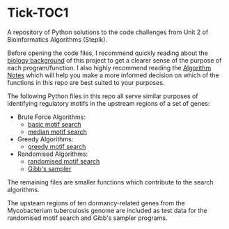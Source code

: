# Tick-TOC1
A repository of Python solutions to the code challenges from Unit 2 of Bioinformatics Algorithms (Stepik).

Before opening the code files, I recommend quickly reading about the [biology background](https://github.com/ClarissaPereira/Tick-TOC1/blob/master/Biology%20Notes.md) of this project to get a clearer sense of the purpose of each program/function. I also highly recommend reading the [Algorithm Notes](https://github.com/ClarissaPereira/Tick-TOC1/blob/master/Algorithm%20Notes.md) which will help you make a more informed decision on which of the functions in this repo are best suited to your purposes. 

The following Python files in this repo all serve similar purposes of identifying regulatory motifs in the upstream regions of a set of genes:
  * Brute Force Algorithms:
    * [basic motif search](https://github.com/ClarissaPereira/Tick-TOC1/blob/master/basic_motif_search.py)
    * [median motif search](https://github.com/ClarissaPereira/Tick-TOC1/blob/master/median%20motif%20finder.py)
  * Greedy Algorithms:
    * [greedy motif search](https://github.com/ClarissaPereira/Tick-TOC1/blob/master/greedy%20motif%20finder.py)
  * Randomised Algorithms:
    * [randomised motif search](https://github.com/ClarissaPereira/Tick-TOC1/blob/master/randomised%20motif%20search.py)
    * [Gibb's sampler](https://github.com/ClarissaPereira/Tick-TOC1/blob/master/gibbs%20sampler.py)
    
   
The remaining files are smaller functions which contribute to the search algorithms.

The upsteam regions of ten dormancy-related genes from the Mycobacterium tuberculosis genome are included as test data for the randomised motif search and Gibb's sampler programs.

